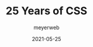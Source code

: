 ---
author: meyerweb
date: 2021-05-25
layout: post.njk
tags:
  - article
  - css
target_url: https://meyerweb.com/eric/thoughts/2021/05/25/25-years-of-css/
title: 25 Years of CSS
---